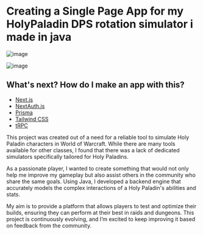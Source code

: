 # Creating a Single Page App for my HolyPaladin DPS rotation simulator i made in java
![image](https://github.com/user-attachments/assets/344e539b-ed7a-4f95-b58b-c579ba8057d7)


![image](https://github.com/user-attachments/assets/199e724e-5704-4a47-b441-58e389cb4121)





## What's next? How do I make an app with this?


- [Next.js](https://nextjs.org)
- [NextAuth.js](https://next-auth.js.org)
- [Prisma](https://prisma.io)
- [Tailwind CSS](https://tailwindcss.com)
- [tRPC](https://trpc.io)


This project was created out of a need for a reliable tool to simulate Holy Paladin characters in World of Warcraft. While there are many tools available for other classes, I found that there was a lack of dedicated simulators specifically tailored for Holy Paladins.

As a passionate player, I wanted to create something that would not only help me improve my gameplay but also assist others in the community who share the same goals. Using Java, I developed a backend engine that accurately models the complex interactions of a Holy Paladin's abilities and stats.

My aim is to provide a platform that allows players to test and optimize their builds, ensuring they can perform at their best in raids and dungeons. This project is continuously evolving, and I’m excited to keep improving it based on feedback from the community.
